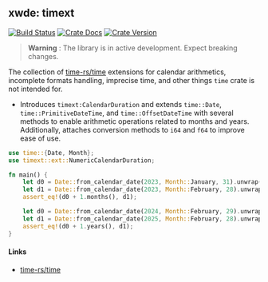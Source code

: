 ## xwde: timext

[![Build Status][action-badge]][action-url]
[![Crate Docs][docs-badge]][docs-url]
[![Crate Version][crates-badge]][crates-url]

[action-badge]: https://img.shields.io/github/actions/workflow/status/xwde/timext/build.yaml?branch=main&label=build&logo=github&style=for-the-badge
[action-url]: https://github.com/xwde/timext/actions/workflows/build.yaml
[crates-badge]: https://img.shields.io/crates/v/timext.svg?logo=rust&style=for-the-badge
[crates-url]: https://crates.io/crates/timext
[docs-badge]: https://img.shields.io/docsrs/timext?logo=Docs.rs&style=for-the-badge
[docs-url]: http://docs.rs/timext

> **Warning** : The library is in active development. Expect breaking changes.

The collection of [time-rs/time](https://github.com/time-rs/time/) extensions
for calendar arithmetics, incomplete formats handling, imprecise time, and other
things `time` crate is not intended for.

- Introduces `timext:CalendarDuration` and extends `time::Date`,
  `time::PrimitiveDateTime`, and `time::OffsetDateTime` with several methods to
  enable arithmetic operations related to months and years. Additionally,
  attaches conversion methods to `i64` and `f64` to improve ease of use.

```rust
use time::{Date, Month};
use timext::ext::NumericCalendarDuration;

fn main() {
    let d0 = Date::from_calendar_date(2023, Month::January, 31).unwrap();
    let d1 = Date::from_calendar_date(2023, Month::February, 28).unwrap();
    assert_eq!(d0 + 1.months(), d1);

    let d0 = Date::from_calendar_date(2024, Month::February, 29).unwrap();
    let d1 = Date::from_calendar_date(2025, Month::February, 28).unwrap();
    assert_eq!(d0 + 1.years(), d1);
}
```

#### Links

- [time-rs/time](https://github.com/time-rs/time/)
